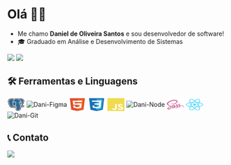 
# Olá 👋🏽
- Me chamo **Daniel de Oliveira Santos** e sou desenvolvedor de software!
- 🎓 Graduado em Análise e Desenvolvimento de Sistemas

<div align="left" style="display: inline_block">
  <img height="200" src="https://github-readme-stats.vercel.app/api/top-langs/?username=danideoliveira&layout=compact&langs_count=10&title_color=c9d1d9&bg_color=0d1117&text_color=c9d1d9&border_color=0d1117">
  <img height="180" src="https://github-readme-stats.vercel.app/api?username=danideoliveira&title_color=c9d1d9&text_color=c9d1d9&show_icons=true&hide=prs&bg_color=0d1117&icon_color=c9d1d9&border_color=0d1117">
</div>

## 🛠 Ferramentas e Linguagens
<div style="display: inline_block">

  <img align="center" alt="Dani-Postgre" height="30" width="40" src="https://raw.githubusercontent.com/devicons/devicon/9f4f5cdb393299a81125eb5127929ea7bfe42889/icons/postgresql/postgresql-original.svg">
  <img align="center" alt="Dani-Figma" height="30" width="40" src="https://www.vectorlogo.zone/logos/figma/figma-icon.svg">
  <img align="center" alt="Dani-HTML" height="30" width="40" src="https://raw.githubusercontent.com/devicons/devicon/master/icons/html5/html5-original.svg">
  <img align="center" alt="Dani-CSS" height="30" width="40" src="https://raw.githubusercontent.com/devicons/devicon/master/icons/css3/css3-original.svg">
  <img align="center" alt="Dani-Js" height="30" width="40" src="https://raw.githubusercontent.com/devicons/devicon/master/icons/javascript/javascript-plain.svg">
  <img align="center" alt="Dani-Node" height="30" width="40" src="https://www.vectorlogo.zone/logos/nodejs/nodejs-icon.svg">
  <img align="center" alt="Dani-Sass" height="30" width="40" src="https://raw.githubusercontent.com/devicons/devicon/master/icons/sass/sass-original.svg">
  <img align="center" alt="Dani-Sass" height="30" width="40" src="https://raw.githubusercontent.com/devicons/devicon/master/icons/react/react-original.svg">
  <img align="center" alt="Dani-Git" height="30" width="40" src="https://cdn.jsdelivr.net/gh/devicons/devicon/icons/git/git-original.svg">
</div>

## 📞 Contato
<a href="https://www.linkedin.com/in/daniel-de-oliveira-santos-02b37b1b9/" target="_blank"><img src="https://img.shields.io/badge/-LinkedIn-%230077B5?style=for-the-badge&logo=linkedin&logoColor=white" target="_blank"></a>
